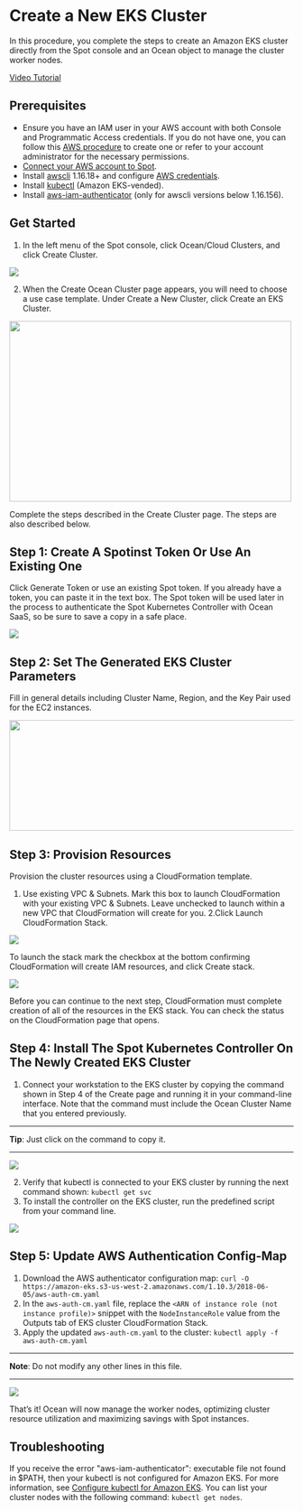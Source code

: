 # Create a New EKS Cluster

In this procedure, you complete the steps to create an Amazon EKS cluster directly from the Spot console and an Ocean object to manage the cluster worker nodes.

[Video Tutorial](https://youtu.be/h7off6kX6OI)

## Prerequisites

* Ensure you have an IAM user in your AWS account with both Console and Programmatic Access credentials. If you do not have one,  you can follow this [AWS procedure](https://docs.aws.amazon.com/IAM/latest/UserGuide/id_users_create.html) to create one or refer to your account administrator for the necessary permissions.
* [Connect your AWS account to Spot](connect-your-cloud-provider/aws-account.md).
* Install [awscli](https://docs.aws.amazon.com/cli/latest/userguide/installing.html) 1.16.18+ and configure [AWS credentials](https://docs.aws.amazon.com/cli/latest/userguide/cli-configure-quickstart.html#cli-configure-quickstart-config).
* Install [kubectl](https://docs.aws.amazon.com/eks/latest/userguide/install-kubectl.html) (Amazon EKS-vended).
* Install [aws-iam-authenticator](https://docs.aws.amazon.com/eks/latest/userguide/install-aws-iam-authenticator.html) (only for awscli versions below 1.16.156).

## Get Started

1. In the left menu of the Spot console, click Ocean/Cloud Clusters, and click Create Cluster.

<img src="/ocean/_media/create-cluster.png" />

2. When the Create Ocean Cluster page appears, you will need to choose a use case template. Under Create a New Cluster, click Create an EKS Cluster.

<img src="/ocean/_media/create-new-eks.png" width="500" height="320" />

Complete the steps described in the Create Cluster page. The steps are also described below.

## Step 1: Create A Spotinst Token Or Use An Existing One

Click Generate Token or use an existing Spot token. If you already have a token, you can paste it in the text box. The Spot token will be used later in the process to authenticate the Spot Kubernetes Controller with Ocean SaaS, so be sure to save a copy in a safe place.

<img src="/ocean/_media/new-eks-step1.png" />

## Step 2: Set The Generated EKS Cluster Parameters

Fill in general details including Cluster Name, Region, and the Key Pair used for the EC2 instances.

<img src="/ocean/_media/new-eks-step2.png" width="600" height="196" />

## Step 3: Provision Resources

Provision the cluster resources using a CloudFormation template.

1. Use existing VPC & Subnets. Mark this box to launch CloudFormation with your existing VPC & Subnets. Leave unchecked to launch within a new VPC that CloudFormation will create for you.
2.Click Launch CloudFormation Stack.

<img src="/ocean/_media/new-eks-step3.png" />

To launch the stack mark the checkbox at the bottom confirming CloudFormation will create IAM resources, and click Create stack.

<img src="/ocean/_media/new-eks-step3-a.png" />

Before you can continue to the next step, CloudFormation must complete creation of all of the resources in the EKS stack. You can check the status on the CloudFormation page that opens.

## Step 4: Install The Spot Kubernetes Controller On The Newly Created EKS Cluster

1. Connect your workstation to the EKS cluster by copying the command shown in Step 4 of the Create page and running it in your command-line interface. Note that the command must include the Ocean Cluster Name that you entered previously.

---
**Tip**: Just click on the command to copy it.

---

<img src="/ocean/_media/new-eks-step4.png" />

2. Verify that kubectl is connected to your EKS cluster by running the next command shown:
   `kubectl get svc`
3. To install the controller on the EKS cluster, run the predefined script from your command line.

<img src="/ocean/_media/new-eks-step4-a.png" />

## Step 5: Update AWS Authentication Config-Map

1. Download the AWS authenticator configuration map:
   `curl -O https://amazon-eks.s3-us-west-2.amazonaws.com/1.10.3/2018-06-05/aws-auth-cm.yaml`
2. In the `aws-auth-cm.yaml` file, replace the `<ARN of instance role (not instance profile)>` snippet with the `NodeInstanceRole` value from the Outputs tab of EKS cluster CloudFormation Stack.
3. Apply the updated `aws-auth-cm.yaml` to the cluster:
   `kubectl apply -f aws-auth-cm.yaml`

---
**Note**: Do not modify any other lines in this file.

---

<img src="/ocean/_media/new-eks-step5.png" />

That’s it! Ocean will now manage the worker nodes, optimizing cluster resource utilization and maximizing savings with Spot instances.

## Troubleshooting

If you receive the error "aws-iam-authenticator": executable file not found in $PATH, then your kubectl is not configured for Amazon EKS. For more information, see [Configure kubectl for Amazon EKS](https://docs.aws.amazon.com/eks/latest/userguide/configure-kubectl.html).
You can list your cluster nodes with the following command:
`kubectl get nodes`.
